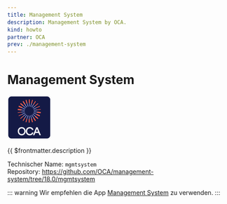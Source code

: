 ```yaml
---
title: Management System
description: Management System by OCA.
kind: howto
partner: OCA
prev: ./management-system
---
```

# Management System
![icon_oca_app](attachments/icon_oca_app.png)

{{ $frontmatter.description }}

Technischer Name: `mgmtsystem`\
Repository: <https://github.com/OCA/management-system/tree/18.0/mgmtsystem>

::: warning
 Wir empfehlen die App [Management System](Management%20System.md) zu verwenden.
:::
